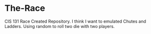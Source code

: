 # The-Race
CIS 131 Race
Created Repository.  I think I want to emulated Chutes and Ladders.  Using random to roll two die with two players.
